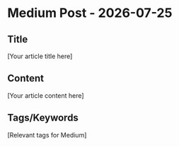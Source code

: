 # Medium Post - 2026-07-25

## Title
[Your article title here]

## Content
[Your article content here]

## Tags/Keywords
[Relevant tags for Medium]

